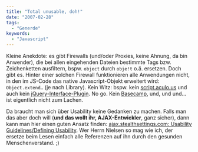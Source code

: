 ```yaml
---
title: "Total unusable, doh!"
date: "2007-02-28"
tags:
  - "Generde"
keywords:
  - "Javascript"
---
```


Kleine Anekdote: es gibt Firewalls (und/oder Proxies, keine Ahnung, da bin Anwender), die bei allen eingehenden Dateien bestimmte Tags bzw. Zeichenketten ausfiltern, bspw. `object` durch `obje!t` o.ä. ersetzen. Doch gibt es. Hinter einer solchen Firewall funktionieren alle Anwendungen nicht, in den im JS-Code das native Javascript-Objekt erweitert wird: `Object.extend…` (je nach Library). Kein Witz: bspw. kein [script.aculo.us](http://script.aculo.us/) und auch kein [jQuery-Interface-Plugin](http://interface.eyecon.ro/). No go. Kein [Basecamp](http://www.basecamphq.com/), und, und und… ist eigentlich nicht zum Lachen.

Da braucht man sich über Usability keine Gedanken zu machen. Falls man das aber doch will (**und das wollt ihr, AJAX-Entwickler**, ganz sicher), dann kann man hier einen guten Ansatz finden: [ajax.stealthsettings.com: Usability Guidelines/Defining Usability](http://ajax.stealthsettings.com/tutorial/usability-guidelines-defining-usability.html). Wer Herrn Nielsen so mag wie ich, der ersetze beim Lesen einfach alle Referenzen auf ihn durch den gesunden Menschenverstand. ;)
